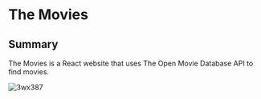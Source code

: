 <H1>The Movies</H1>

<H2>Summary</H2>

The Movies is a React website that uses The Open Movie Database API to find movies.

![3wx387](https://user-images.githubusercontent.com/24234259/79498643-a9c2ff80-7ff7-11ea-8c3e-fe9ec5c409d7.gif)


